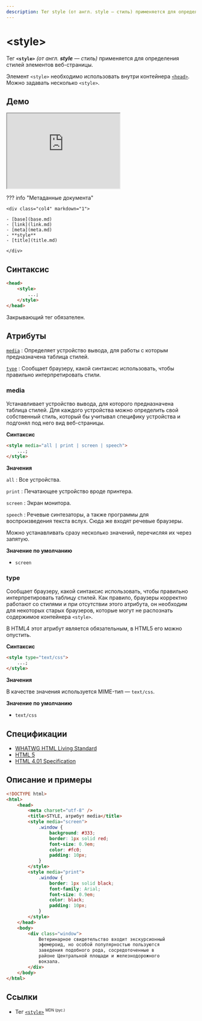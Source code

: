 ```yaml
---
description: Тег style (от англ. style — стиль) применяется для определения стилей элементов веб-страницы
---
```


# &lt;style&gt;

Тег **`<style>`** _(от англ. **style** — стиль)_ применяется для определения стилей элементов веб-страницы.

Элемент `<style>` необходимо использовать внутри контейнера [`<head>`](head.md). Можно задавать несколько `<style>`.

## Демо

<iframe class="interactive is-tabbed-standard-height" height="200" src="https://interactive-examples.mdn.mozilla.net/pages/tabbed/style.html" title="MDN Web Docs Interactive Example" loading="lazy" data-readystate="complete"></iframe>

??? info "Метаданные документа"

    <div class="col4" markdown="1">

    - [base](base.md)
    - [link](link.md)
    - [meta](meta.md)
    - **style**
    - [title](title.md)

    </div>

## Синтаксис

```html
<head>
    <style>
        ...;
    </style>
</head>
```

Закрывающий тег обязателен.

## Атрибуты

[`media`](#media)
: Определяет устройство вывода, для работы с которым предназначена таблица стилей.

[`type`](#type)
: Сообщает браузеру, какой синтаксис использовать, чтобы правильно интерпретировать стили.

### media

Устанавливает устройство вывода, для которого предназначена таблица стилей. Для каждого устройства можно определить свой собственный стиль, который бы учитывал специфику устройства и подгонял под него вид веб-страницы.

**Синтаксис**

```html
<style media="all | print | screen | speech">
    ...;
</style>
```

**Значения**

`all`
: Все устройства.

`print`
: Печатающее устройство вроде принтера.

`screen`
: Экран монитора.

`speech`
: Речевые синтезаторы, а также программы для воспроизведения текста вслух. Сюда же входят речевые браузеры.

Можно устанавливать сразу несколько значений, перечисляя их через запятую.

**Значение по умолчанию**

-   `screen`

### type

Сообщает браузеру, какой синтаксис использовать, чтобы правильно интерпретировать таблицу стилей. Как правило, браузеры корректно работают со стилями и при отсутствии этого атрибута, он необходим для некоторых старых браузеров, которые могут не распознать содержимое контейнера `<style>`.

В HTML4 этот атрибут является обязательным, в HTML5 его можно опустить.

**Синтаксис**

```html
<style type="text/css">
    ...;
</style>
```

**Значения**

В качестве значения используется MIME-тип — `text/css`.

**Значение по умолчанию**

-   `text/css`

## Спецификации

-   [WHATWG HTML Living Standard](https://html.spec.whatwg.org/multipage/document-metadata.html#the-style-element)
-   [HTML 5](http://www.w3.org/TR/html5/document-metadata.html#the-style-element)
-   [HTML 4.01 Specification](http://www.w3.org/TR/html401/present/styles.html#h-14.2.3)

## Описание и примеры

```html
<!DOCTYPE html>
<html>
    <head>
        <meta charset="utf-8" />
        <title>STYLE, атрибут media</title>
        <style media="screen">
            .window {
                background: #333;
                border: 1px solid red;
                font-size: 0.9em;
                color: #fc0;
                padding: 10px;
            }
        </style>
        <style media="print">
            .window {
                border: 1px solid black;
                font-family: Arial;
                font-size: 0.9em;
                color: black;
                padding: 10px;
            }
        </style>
    </head>
    <body>
        <div class="window">
            Ветеринарное свидетельство входит экскурсионный
            эфемероид, но особой популярностью пользуются
            заведения подобного рода, сосредоточенные в
            районе Центральной площади и железнодорожного
            вокзала.
        </div>
    </body>
</html>
```

## Ссылки

-   Тег [`<style>`](https://developer.mozilla.org/ru/docs/Web/HTML/Element/style) <sup><small>MDN (рус.)</small></sup>
